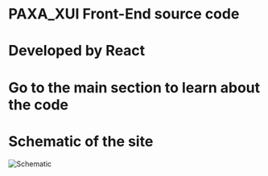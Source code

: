 # PAXA_XUI Front-End source code
# Developed by React


# Go to the main section to learn about the code


# Schematic of the site
![Schematic]("/public/sitemap.png")